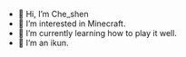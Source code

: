 - 👋 Hi, I’m Che_shen
- 👀 I’m interested in Minecraft.
- 🌱 I’m currently learning how to play it well.
- 🏀 I’m an ikun.
